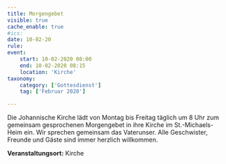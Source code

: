 ```yaml
---
title: Morgengebet
visible: true
cache_enable: true
#ics: 
date: 10-02-20
rule: 
event:
	start: 10-02-2020 08:00
	end: 10-02-2020 08:15
	location: 'Kirche'
taxonomy:
	category: ['Gottesdienst']
	tag: ['Februar 2020']

---
```

Die Johannische Kirche lädt von Montag bis Freitag täglich um 8 Uhr zum gemeinsam gesprochenen Morgengebet in ihre Kirche im St.-Michaels-Heim ein. Wir sprechen gemeinsam das Vaterunser. Alle Geschwister, Freunde und Gäste sind immer herzlich willkommen.



**Veranstaltungsort:** Kirche

